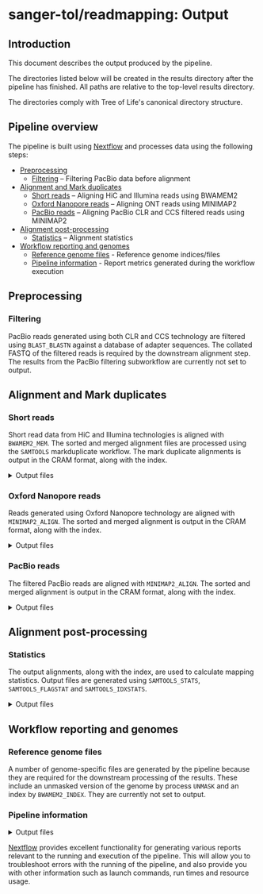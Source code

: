 # sanger-tol/readmapping: Output

## Introduction

This document describes the output produced by the pipeline.

The directories listed below will be created in the results directory after the pipeline has finished. All paths are relative to the top-level results directory.

The directories comply with Tree of Life's canonical directory structure.

## Pipeline overview

The pipeline is built using [Nextflow](https://www.nextflow.io/) and processes data using the following steps:

- [Preprocessing](#preprocessing)
  - [Filtering](#filtering) – Filtering PacBio data before alignment
- [Alignment and Mark duplicates](#alignment-markdup)
  - [Short reads](#short-reads) – Aligning HiC and Illumina reads using BWAMEM2
  - [Oxford Nanopore reads](#ont) – Aligning ONT reads using MINIMAP2
  - [PacBio reads](#pacbio) – Aligning PacBio CLR and CCS filtered reads using MINIMAP2
- [Alignment post-processing](#alignment-post-processing)
  - [Statistics](#statistics) – Alignment statistics
- [Workflow reporting and genomes](#workflow-reporting-and-genomes)
  - [Reference genome files](#reference-genome-files) - Reference genome indices/files
  - [Pipeline information](#pipeline-information) - Report metrics generated during the workflow execution

## Preprocessing

### Filtering

PacBio reads generated using both CLR and CCS technology are filtered using `BLAST_BLASTN` against a database of adapter sequences. The collated FASTQ of the filtered reads is required by the downstream alignment step. The results from the PacBio filtering subworkflow are currently not set to output.

## Alignment and Mark duplicates

### Short reads

Short read data from HiC and Illumina technologies is aligned with `BWAMEM2_MEM`. The sorted and merged alignment files are processed using the `SAMTOOLS` markduplicate workflow. The mark duplicate alignments is output in the CRAM format, along with the index.

<details markdown="1">
<summary>Output files</summary>

- `read_mapping`
  - `hic`
    - `<gca_accession>.unmasked.hic.<sample_id>.cram`: Sorted and merged CRAM file at the individual level
    - `<gca_accession>.unmasked.hic.<sample_id>.cram.crai`: Index for the alignment
  - `illumina`
    - `<gca_accession>.unmasked.illumina.<sample_id>.cram`: Sorted and merged CRAM file at the individual level
    - `<gca_accession>.unmasked.illumina.<sample_id>.cram.crai`: Index for the alignment

</details>

### Oxford Nanopore reads

Reads generated using Oxford Nanopore technology are aligned with `MINIMAP2_ALIGN`. The sorted and merged alignment is output in the CRAM format, along with the index.

<details markdown="1">
<summary>Output files</summary>

- `read_mapping`
  - `ont`
    - `<gca_accession>.unmasked.ont.<sample_id>.cram`: Sorted and merged CRAM file at the individual level
    - `<gca_accession>.unmasked.ont.<sample_id>.cram.crai`: Index for the alignment

</details>

### PacBio reads

The filtered PacBio reads are aligned with `MINIMAP2_ALIGN`. The sorted and merged alignment is output in the CRAM format, along with the index.

<details markdown="1">
<summary>Output files</summary>

- `read_mapping`
  - `pacbio`
    - `<gca_accession>.unmasked.pacbio.<sample_id>.cram`: Sorted and merged CRAM file at the individual level
    - `<gca_accession>.unmasked.pacbio.<sample_id>.cram.crai`: Index for the alignment

</details>

## Alignment post-processing

### Statistics

The output alignments, along with the index, are used to calculate mapping statistics. Output files are generated using `SAMTOOLS_STATS`, `SAMTOOLS_FLAGSTAT` and `SAMTOOLS_IDXSTATS`.

<details markdown="1">
<summary>Output files</summary>

- `read_mapping`
  - `hic`
    - `<gca_accession>.unmasked.hic.<sample_id>.stats`: Comprehensive statistics from alignment file
    - `<gca_accession>.unmasked.hic.<sample_id>.flagstat`: Number of alignments for each FLAG type
    - `<gca_accession>.unmasked.hic.<sample_id>.idxstats`: Alignment summary statistics
  - `ont`
    - `<gca_accession>.unmasked.ont.<sample_id>.stats`: Comprehensive statistics from alignment file
    - `<gca_accession>.unmasked.ont.<sample_id>.flagstat`: Number of alignments for each FLAG type
    - `<gca_accession>.unmasked.ont.<sample_id>.idxstats`: Alignment summary statistics
  - `pacbio`
    - `<gca_accession>.unmasked.pacbio.<sample_id>.stats`: Comprehensive statistics from alignment file
    - `<gca_accession>.unmasked.pacbio.<sample_id>.flagstat`: Number of alignments for each FLAG type
    - `<gca_accession>.unmasked.pacbio.<sample_id>.idxstats`: Alignment summary statistics

</details>

## Workflow reporting and genomes

### Reference genome files

A number of genome-specific files are generated by the pipeline because they are required for the downstream processing of the results. These include an unmasked version of the genome by process `UNMASK` and an index by `BWAMEM2_INDEX`. They are currently not set to output.

### Pipeline information

<details markdown="1">
<summary>Output files</summary>

- `pipeline_info/`
  - Reports generated by Nextflow: `execution_report.html`, `execution_timeline.html`, `execution_trace.txt` and `pipeline_dag.dot`/`pipeline_dag.svg`.
  - Reports generated by the pipeline: `pipeline_report.html`, `pipeline_report.txt` and `software_versions.yml`. The `pipeline_report*` files will only be present if the `--email` / `--email_on_fail` parameter's are used when running the pipeline.
  - Reformatted samplesheet files used as input to the pipeline: `samplesheet.valid.csv`.

</details>

[Nextflow](https://www.nextflow.io/docs/latest/tracing.html) provides excellent functionality for generating various reports relevant to the running and execution of the pipeline. This will allow you to troubleshoot errors with the running of the pipeline, and also provide you with other information such as launch commands, run times and resource usage.
